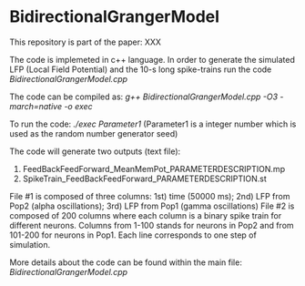 # BidirectionalGrangerModel

This repository is part of the paper: XXX

The code is implemeted in c++ language.
In order to generate the simulated LFP (Local Field Potential) and the 10-s long spike-trains run the code *BidirectionalGrangerModel.cpp*

The code can be compiled as:
*g++ BidirectionalGrangerModel.cpp -O3 -march=native -o exec*

To run the code:
*./exec Parameter1* (Parameter1 is a integer number which is used as the random number generator seed)

The code will generate two outputs (text file):
1) FeedBackFeedForward_MeanMemPot_PARAMETERDESCRIPTION.mp 
2) SpikeTrain_FeedBackFeedForward_PARAMETERDESCRIPTION.st

File #1 is composed of three columns: 1st) time (50000 ms); 2nd) LFP from Pop2 (alpha oscillations); 3rd) LFP from Pop1 (gamma oscillations)
File #2 is composed of 200 columns where each column is a binary spike train for different neurons. Columns from 1-100 stands for neurons in Pop2 and from 101-200 for neurons in Pop1. Each line corresponds to one step of simulation.

More details about the code can be found within the main file: *BidirectionalGrangerModel.cpp* 
